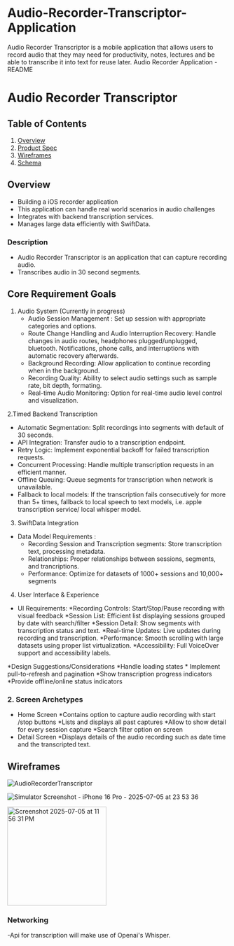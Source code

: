 # Audio-Recorder-Transcriptor-Application
Audio Recorder Transcriptor is a mobile application that allows users to record audio that they may need for productivity, notes, lectures and be able to transcribe it into text for reuse later. 
Audio Recorder Application - README

# Audio Recorder Transcriptor

## Table of Contents

1. [Overview](#Overview)
2. [Product Spec](#Product-Spec)
3. [Wireframes](#Wireframes)
4. [Schema](#Schema)

## Overview
- Building a iOS recorder application 
- This application can handle real world scenarios in audio challenges
- Integrates with backend transcription services. 
- Manages large data efficiently with SwiftData. 


### Description
- Audio Recorder Transcriptor is an application that can capture recording audio.
- Transcribes audio in 30 second segments.



## Core Requirement Goals 
1. Audio System (Currently in progress) 
    * Audio Session Management : Set up session with appropriate categories and options. 
    * Route Change Handling and Audio Interruption Recovery: Handle changes in audio routes, headphones plugged/unplugged, bluetooth. Notifications, phone calls, and interruptions with automatic recovery afterwards.  
    * Background Recording: Allow application to continue recording when in the background. 
    * Recording Quality: Ability to select audio settings such as sample rate, bit depth, formating.
    * Real-time Audio Monitoring: Option for real-time audio level control and visualization.


2.Timed Backend Transcription 
* Automatic Segmentation: Split recordings into segments with default of 30 seconds. 
* API Integration: Transfer audio to a transcription endpoint.
* Retry Logic: Implement exponential backoff for failed transcription requests.
* Concurrent Processing: Handle multiple transcription requests in an efficient manner. 
* Offline Queuing: Queue segments for transcription when network is unavailable.
* Fallback to local models: If the transcription fails consecutively for more than 5+ times, fallback to local speech to text models, i.e. apple transcription service/ local whisper model.


3. SwiftData Integration
* Data Model Requirements : 
    * Recording Session and Transcription segments: Store transcription text, processing metadata.
    * Relationships: Proper relationships between sessions, segments, and trancriptions.
    * Performance: Optimize for datasets of 1000+ sessions and 10,000+ segments

4. User Interface & Experience 
* UI Requirements:
    *Recording Controls: Start/Stop/Pause recording with visual feedback
    *Session List: Efficient list displaying sessions grouped by date with search/filter
    *Session Detail: Show segments with transcription status and text.
    *Real-time Updates: Live updates during recording and transcription.
    *Performance: Smooth scrolling with large datasets using proper list virtualization.
    *Accessibility: Full VoiceOver support and accessibility labels.
    
*Design Suggestions/Considerations 
    *Handle loading states 
    * Implement pull-to-refresh and pagination 
    *Show transcription progress indicators 
    *Provide offline/online status indicators 
    
    


### 2. Screen Archetypes

-  Home Screen
    *Contains option to capture audio recording with start /stop buttons 
    *Lists and displays all past captures 
    *Allow to show detail for every session capture 
    *Search filter option on screen 
- Detail Screen 
    *Displays details of the audio recording such as date time and the transcripted text.
    
    


## Wireframes

![AudioRecorderTranscriptor](https://github.com/user-attachments/assets/2c009f16-eff4-4ccb-a811-8ac0d06ccda3)

![Simulator Screenshot - iPhone 16 Pro - 2025-07-05 at 23 53 36](https://github.com/user-attachments/assets/2982f074-ee12-4812-ac22-3c67cd17f8c9)

<img width="226" alt="Screenshot 2025-07-05 at 11 56 31 PM" src="https://github.com/user-attachments/assets/1e38a9f9-bf1e-4c38-bdc7-7f1d8382e6cb" />





### Networking

-Api for transcription will make use of Openai's Whisper. 
